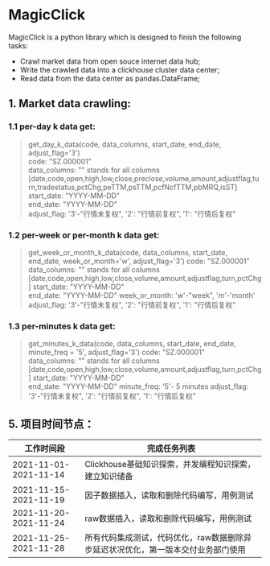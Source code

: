 # MagicClick
MagicClick is a python library which is designed to finish the following tasks:
* Crawl market data from open souce internet data hub;  
* Write the crawled data into a clickhouse cluster data center;  
* Read data from the data center as pandas.DataFrame;  

## 1. Market data crawling:
### 1.1 per-day k data get:
> get_day_k_data(code, data_columns, start_date, end_date, adjust_flag='3')  
> code: "SZ.000001"  
> data_columns: "" stands for all columns [date,code,open,high,low,close,preclose,volume,amount,adjustflag,turn,tradestatus,pctChg,peTTM,psTTM,pcfNcfTTM,pbMRQ,isST]
> start_date: "YYYY-MM-DD"  
> end_date: "YYYY-MM-DD"  
> adjust_flag:  '3'-"行情未复权", '2': "行情前复权", '1': "行情后复权"
### 1.2 per-week or per-month k data get:
> get_week_or_month_k_data(code, data_columns, start_date, end_date, week_or_month='w', adjust_flag='3')
> code: "SZ.000001"  
> data_columns: "" stands for all columns [date,code,open,high,low,close,volume,amount,adjustflag,turn,pctChg]
> start_date: "YYYY-MM-DD"  
> end_date: "YYYY-MM-DD" 
> week_or_month: 'w'-"week", 'm'-'month'
> adjust_flag:  '3'-"行情未复权", '2': "行情前复权", '1': "行情后复权"
### 1.3 per-minutes k data get:
> get_minutes_k_data(code, data_columns, start_date, end_date, minute_freq = '5', adjust_flag='3')
> code: "SZ.000001"  
> data_columns: "" stands for all columns [date,code,open,high,low,close,volume,amount,adjustflag,turn,pctChg]
> start_date: "YYYY-MM-DD"  
> end_date: "YYYY-MM-DD"
> minute_freq: '5'- 5 minutes
> adjust_flag:  '3'-"行情未复权", '2': "行情前复权", '1': "行情后复权"


## 5. 项目时间节点：

工作时间段|完成任务列表
----------|---------
2021-11-01-2021-11-14|Clickhouse基础知识探索，并发编程知识探索，建立知识储备
2021-11-15-2021-11-19|因子数据插入，读取和删除代码编写，用例测试
2021-11-20-2021-11-24|raw数据插入，读取和删除代码编写，用例测试
2021-11-25-2021-11-28|所有代码集成测试，代码优化，raw数据删除异步延迟状况优化，第一版本交付业务部门使用
